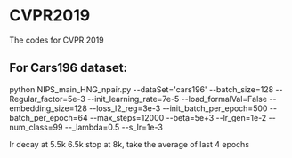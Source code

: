 # CVPR2019
The codes for CVPR 2019
## For Cars196 dataset:

python NIPS_main_HNG_npair.py --dataSet='cars196' --batch_size=128 --Regular_factor=5e-3 --init_learning_rate=7e-5 --load_formalVal=False --embedding_size=128 --loss_l2_reg=3e-3 --init_batch_per_epoch=500 --batch_per_epoch=64 --max_steps=12000 --beta=5e+3 --lr_gen=1e-2 --num_class=99 --_lambda=0.5 --s_lr=1e-3

lr decay at 5.5k 6.5k stop at 8k, take the average of last 4 epochs
